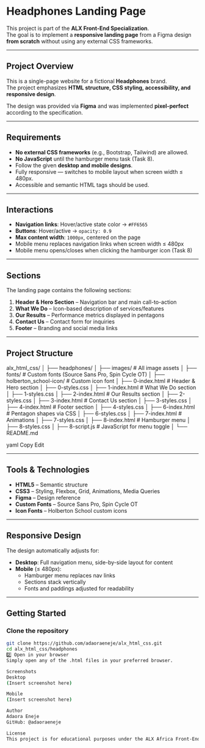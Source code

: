 # Headphones Landing Page

This project is part of the **ALX Front-End Specialization**.  
The goal is to implement a **responsive landing page** from a Figma design **from scratch** without using any external CSS frameworks.

---

## Project Overview

This is a single-page website for a fictional **Headphones** brand.  
The project emphasizes **HTML structure, CSS styling, accessibility, and responsive design**.

The design was provided via **Figma** and was implemented **pixel-perfect** according to the specification.

---

## Requirements

- **No external CSS frameworks** (e.g., Bootstrap, Tailwind) are allowed.
- **No JavaScript** until the hamburger menu task (Task 8).
- Follow the given **desktop and mobile designs**.
- Fully responsive — switches to mobile layout when screen width ≤ 480px.
- Accessible and semantic HTML tags should be used.

---

## Interactions

- **Navigation links**: Hover/active state color → `#FF6565`
- **Buttons**: Hover/active → `opacity: 0.9`
- **Max content width**: `1000px`, centered on the page
- Mobile menu replaces navigation links when screen width ≤ 480px
- Mobile menu opens/closes when clicking the hamburger icon (Task 8)

---

## Sections

The landing page contains the following sections:

1. **Header & Hero Section** – Navigation bar and main call-to-action
2. **What We Do** – Icon-based description of services/features
3. **Our Results** – Performance metrics displayed in pentagons
4. **Contact Us** – Contact form for inquiries
5. **Footer** – Branding and social media links

---

## Project Structure

alx_html_css/
│
├── headphones/
│ ├── images/ # All image assets
│ ├── fonts/ # Custom fonts (Source Sans Pro, Spin Cycle OT)
│ ├── holberton_school-icon/ # Custom icon font
│ ├── 0-index.html # Header & Hero section
│ ├── 0-styles.css
│ ├── 1-index.html # What We Do section
│ ├── 1-styles.css
│ ├── 2-index.html # Our Results section
│ ├── 2-styles.css
│ ├── 3-index.html # Contact Us section
│ ├── 3-styles.css
│ ├── 4-index.html # Footer section
│ ├── 4-styles.css
│ ├── 6-index.html # Pentagon shapes via CSS
│ ├── 6-styles.css
│ ├── 7-index.html # Animations
│ ├── 7-styles.css
│ ├── 8-index.html # Hamburger menu
│ ├── 8-styles.css
│ ├── 8-script.js # JavaScript for menu toggle
│ └── README.md

yaml
Copy
Edit

---

## Tools & Technologies

- **HTML5** – Semantic structure
- **CSS3** – Styling, Flexbox, Grid, Animations, Media Queries
- **Figma** – Design reference
- **Custom Fonts** – Source Sans Pro, Spin Cycle OT
- **Icon Fonts** – Holberton School custom icons

---

## Responsive Design

The design automatically adjusts for:
- **Desktop**: Full navigation menu, side-by-side layout for content
- **Mobile** (≤ 480px):  
  - Hamburger menu replaces nav links
  - Sections stack vertically
  - Fonts and paddings adjusted for readability

---

## Getting Started

### Clone the repository
```bash
git clone https://github.com/adaoraeneje/alx_html_css.git
cd alx_html_css/headphones
2️⃣ Open in your browser
Simply open any of the .html files in your preferred browser.

Screenshots
Desktop
(Insert screenshot here)

Mobile
(Insert screenshot here)

Author
Adaora Eneje
GitHub: @adaoraeneje

License
This project is for educational purposes under the ALX Africa Front-End program.